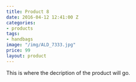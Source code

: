 ```yaml
---
title: Product 8
date: 2016-04-12 12:41:00 Z
categories:
- products
tags:
- handbags
image: "/img/ALD_7333.jpg"
price: 99
layout: product
---
```


This is where the decription of the product will go.
